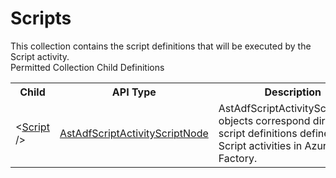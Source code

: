 # Scripts

<div class="LanguageSummary"><div class ="SummaryItem">This collection contains the script definitions that will be executed by the Script activity.</div></div><div class="SchemaBindingGroup"><div class="SchemaBindingGroupHeader">Permitted Collection Child Definitions</div><table id="SchemaBindingList" class="SchemaBindingList"><tbody><tr><th class="SchemaBindingNameColumnHeader">Child</th><th class="SchemaBindingTypeColumnHeader">API Type</th><th class="SchemaBindingSummaryColumnHeader">Description</th></tr><tr class="cd0"><td class="SchemaBindingName"><span class="punc">&lt;</span><a href=Varigence.Languages.Biml.DataFactory.AstAdfScriptActivityScriptNode.html">Script</a><span class="punc"> /&gt;</span></td><td class="SchemaBindingType"><a href="../api-reference/Varigence.Languages.Biml.DataFactory.AstAdfScriptActivityScriptNode.html">AstAdfScriptActivityScriptNode</a></td><td class="SchemaBindingSummary">AstAdfScriptActivityScriptNode objects correspond directly the script definitions defined for Script activities in Azure Data Factory.</td></tr></tbody></table></div>
